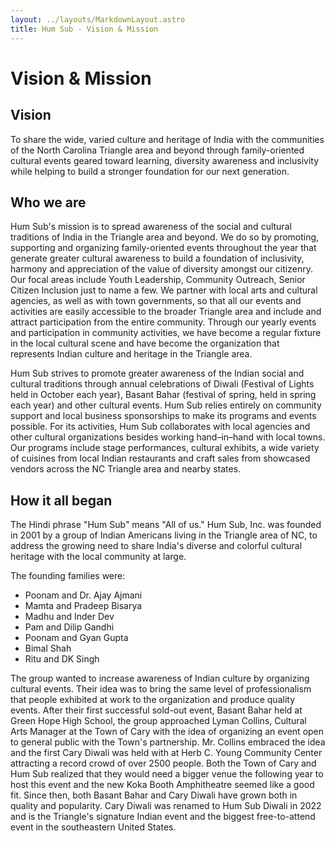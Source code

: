 ```yaml
---
layout: ../layouts/MarkdownLayout.astro
title: Hum Sub - Vision & Mission
---
```


# Vision & Mission

## Vision
To share the wide, varied culture and heritage of India with the communities of the North Carolina Triangle area and beyond through family-oriented cultural events geared toward learning, diversity awareness and inclusivity while helping to build a stronger foundation for our next generation.
## Who we are
Hum Sub's mission is to spread awareness of the social and cultural traditions of India in the Triangle area and beyond.  We do so by promoting, supporting and organizing family-oriented events throughout the year that generate greater cultural awareness to build a foundation of inclusivity, harmony and appreciation of the value of diversity amongst our citizenry.  Our focal areas include Youth Leadership, Community Outreach, Senior Citizen Inclusion just to name a few.  We partner with local arts and cultural agencies, as well as with town governments, so that all our events and activities are easily accessible to the broader Triangle area and include and attract participation from the entire community. Through our yearly events and participation in community activities, we have become a regular fixture in the local cultural scene and have become the organization that represents Indian culture and heritage in the Triangle area.

Hum Sub strives to promote greater awareness of the Indian social and cultural traditions through annual celebrations of Diwali (Festival of Lights held in October each year), Basant Bahar (festival of spring, held in spring each year) and other cultural events.  Hum Sub relies entirely on community support and local business sponsorships to make its programs and events possible.  For its activities, Hum Sub collaborates with local agencies and other cultural organizations besides working hand–in–hand with local towns.  Our programs include stage performances, cultural exhibits, a wide variety of cuisines from local Indian restaurants and craft sales from showcased vendors across the NC Triangle area and nearby states.

## How it all began
The Hindi phrase "Hum Sub" means "All of us." Hum Sub, Inc. was founded in 2001 by a group of Indian Americans living in the Triangle area of NC, to address the growing need to share India's diverse and colorful cultural heritage with the local community at large.

The founding families were:

- Poonam and Dr. Ajay Ajmani
- Mamta and Pradeep Bisarya
- Madhu and Inder Dev
- Pam and Dilip Gandhi
- Poonam and Gyan Gupta
- Bimal Shah
- Ritu and DK Singh

The group wanted to increase awareness of Indian culture by organizing cultural events.  Their idea was to bring the same level of professionalism that people exhibited at work to the organization and produce quality events. After their first successful sold-out event, Basant Bahar held at Green Hope High School, the group approached Lyman Collins, Cultural Arts Manager at the Town of Cary with the idea of organizing an event open to general public with the Town's partnership.  Mr. Collins embraced the idea and the first Cary Diwali was held with at Herb C. Young Community Center attracting a record crowd of over 2500 people.  Both the Town of Cary and Hum Sub realized that they would need a bigger venue the following year to host this event and the new Koka Booth Amphitheatre seemed like a good fit.  Since then, both Basant Bahar and Cary Diwali have grown both in quality and popularity.  Cary Diwali was renamed to Hum Sub Diwali in 2022 and is the Triangle's signature Indian event and the biggest free-to-attend event in the southeastern United States.